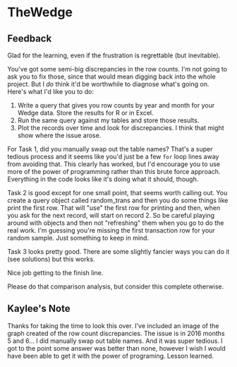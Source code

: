 # TheWedge


## Feedback

Glad for the learning, even if the frustration is regrettable (but inevitable). 

You've got some semi-big discrepancies in the row counts. I'm not going to ask you to fix those, since that 
would mean digging back into the whole project. But I *do* think it'd be worthwhile to diagnose what's going on. 
Here's what I'd like you to do: 

1. Write a query that gives you row counts by year and month for your Wedge data. Store the results for R or in Excel.
2. Run the same query against my tables and store those results.
3. Plot the records over time and look for discrepancies. I think that might show where the issue arose. 

For Task 1, did you manually swap out the table names? That's a super tedious process and it seems like you'd just be a few
`for` loop lines away from avoiding that. This clearly has worked, but I'd encourage you to use more of the 
power of programming rather than this brute force approach. Everything in the code looks like it's doing what 
it should, though. 

Task 2 is good except for one small point, that seems worth calling out. You create a query object called random_trans and then you do some things like print the first row. That will "use" the first row for printing and then, when you ask for the next record, will start on record 2. So be careful playing around with objects and then not "refreshing" them when you go to do the real work. I'm guessing you're missing the first transaction row for your random sample. Just something to keep in mind.

Task 3 looks pretty good. There are some slightly fancier ways you can do it (see solutions) but this works.

Nice job getting to the finish line.

Please do that comparison analysis, but consider this complete otherwise. 

## Kaylee's Note

Thanks for taking the time to look this over. I've included an image of the graph created of the row count discrepancies. The issue is in 2016 months 5 and 6... I did manually swap out table names. And it was super tedious. I got to the point some answer was better than none, however I wish I would have been able to get it with the power of programing. Lesson learned. 
